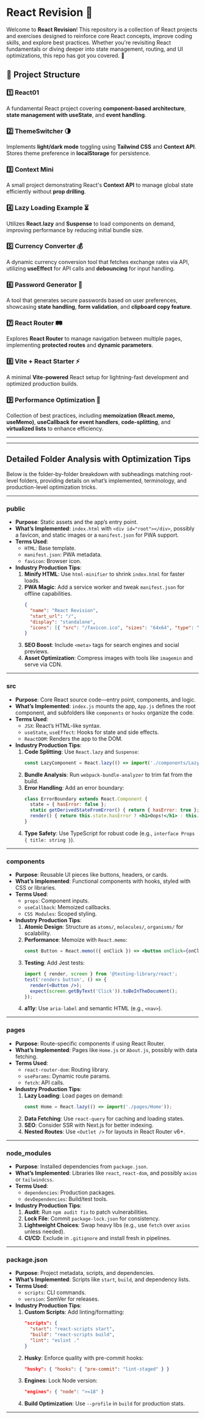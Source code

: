 # React Revision 🚀

Welcome to **React Revision**! This repository is a collection of React projects and exercises designed to reinforce core React concepts, improve coding skills, and explore best practices. Whether you're revisiting React fundamentals or diving deeper into state management, routing, and UI optimizations, this repo has got you covered. 🎯

## 📂 Project Structure

### 1️⃣ **React01**  
A fundamental React project covering **component-based architecture**, **state management with useState**, and **event handling**.

### 2️⃣ **ThemeSwitcher 🌗**  
Implements **light/dark mode** toggling using **Tailwind CSS** and **Context API**. Stores theme preference in **localStorage** for persistence.

### 3️⃣ **Context Mini**  
A small project demonstrating React's **Context API** to manage global state efficiently without **prop drilling**.

### 4️⃣ **Lazy Loading Example ⏳**  
Utilizes **React.lazy** and **Suspense** to load components on demand, improving performance by reducing initial bundle size.

### 5️⃣ **Currency Converter 💰**  
A dynamic currency conversion tool that fetches exchange rates via API, utilizing **useEffect** for API calls and **debouncing** for input handling.

### 6️⃣ **Password Generator 🔐**  
A tool that generates secure passwords based on user preferences, showcasing **state handling**, **form validation**, and **clipboard copy feature**.

### 7️⃣ **React Router 🛤️**  
Explores **React Router** to manage navigation between multiple pages, implementing **protected routes** and **dynamic parameters**.

### 8️⃣ **Vite + React Starter ⚡**  
A minimal **Vite-powered** React setup for lightning-fast development and optimized production builds.

### 9️⃣ **Performance Optimization 📜**  
Collection of best practices, including **memoization (React.memo, useMemo)**, **useCallback for event handlers**, **code-splitting**, and **virtualized lists** to enhance efficiency.

---


---

## Detailed Folder Analysis with Optimization Tips

Below is the folder-by-folder breakdown with subheadings matching root-level folders, providing details on what’s implemented, terminology, and production-level optimization tricks.

---

### public
- **Purpose**: Static assets and the app’s entry point.
- **What’s Implemented**: `index.html` with `<div id="root"></div>`, possibly a favicon, and static images or a `manifest.json` for PWA support.
- **Terms Used**: 
  - `HTML`: Base template.
  - `manifest.json`: PWA metadata.
  - `favicon`: Browser icon.
- **Industry Production Tips**:
  1. **Minify HTML**: Use `html-minifier` to shrink `index.html` for faster loads.
  2. **PWA Magic**: Add a service worker and tweak `manifest.json` for offline capabilities.
     ```json
     {
       "name": "React Revision",
       "start_url": "/",
       "display": "standalone",
       "icons": [{ "src": "/favicon.ico", "sizes": "64x64", "type": "image/x-icon" }]
     }
     ```
  3. **SEO Boost**: Include `<meta>` tags for search engines and social previews.
  4. **Asset Optimization**: Compress images with tools like `imagemin` and serve via CDN.

---

### src
- **Purpose**: Core React source code—entry point, components, and logic.
- **What’s Implemented**: `index.js` mounts the app, `App.js` defines the root component, and subfolders like `components` or `hooks` organize the code.
- **Terms Used**:
  - `JSX`: React’s HTML-like syntax.
  - `useState`, `useEffect`: Hooks for state and side effects.
  - `ReactDOM`: Renders the app to the DOM.
- **Industry Production Tips**:
  1. **Code Splitting**: Use `React.lazy` and `Suspense`:
     ```jsx
     const LazyComponent = React.lazy(() => import('./components/LazyComponent'));
     ```
  2. **Bundle Analysis**: Run `webpack-bundle-analyzer` to trim fat from the build.
  3. **Error Handling**: Add an error boundary:
     ```jsx
     class ErrorBoundary extends React.Component {
       state = { hasError: false };
       static getDerivedStateFromError() { return { hasError: true }; }
       render() { return this.state.hasError ? <h1>Oops!</h1> : this.props.children; }
     }
     ```
  4. **Type Safety**: Use TypeScript for robust code (e.g., `interface Props { title: string }`).

---

### components
- **Purpose**: Reusable UI pieces like buttons, headers, or cards.
- **What’s Implemented**: Functional components with hooks, styled with CSS or libraries.
- **Terms Used**:
  - `props`: Component inputs.
  - `useCallback`: Memoized callbacks.
  - `CSS Modules`: Scoped styling.
- **Industry Production Tips**:
  1. **Atomic Design**: Structure as `atoms/`, `molecules/`, `organisms/` for scalability.
  2. **Performance**: Memoize with `React.memo`:
     ```jsx
     const Button = React.memo(({ onClick }) => <button onClick={onClick}>Click</button>);
     ```
  3. **Testing**: Add Jest tests:
     ```jsx
     import { render, screen } from '@testing-library/react';
     test('renders button', () => {
       render(<Button />); 
       expect(screen.getByText('Click')).toBeInTheDocument();
     });
     ```
  4. **a11y**: Use `aria-label` and semantic HTML (e.g., `<nav>`).

---

### pages
- **Purpose**: Route-specific components if using React Router.
- **What’s Implemented**: Pages like `Home.js` or `About.js`, possibly with data fetching.
- **Terms Used**:
  - `react-router-dom`: Routing library.
  - `useParams`: Dynamic route params.
  - `fetch`: API calls.
- **Industry Production Tips**:
  1. **Lazy Loading**: Load pages on demand:
     ```jsx
     const Home = React.lazy(() => import('./pages/Home'));
     ```
  2. **Data Fetching**: Use `react-query` for caching and loading states.
  3. **SEO**: Consider SSR with Next.js for better indexing.
  4. **Nested Routes**: Use `<Outlet />` for layouts in React Router v6+.

---

### node_modules
- **Purpose**: Installed dependencies from `package.json`.
- **What’s Implemented**: Libraries like `react`, `react-dom`, and possibly `axios` or `tailwindcss`.
- **Terms Used**:
  - `dependencies`: Production packages.
  - `devDependencies`: Build/test tools.
- **Industry Production Tips**:
  1. **Audit**: Run `npm audit fix` to patch vulnerabilities.
  2. **Lock File**: Commit `package-lock.json` for consistency.
  3. **Lightweight Choices**: Swap heavy libs (e.g., use `fetch` over `axios` unless needed).
  4. **CI/CD**: Exclude in `.gitignore` and install fresh in pipelines.

---

### package.json
- **Purpose**: Project metadata, scripts, and dependencies.
- **What’s Implemented**: Scripts like `start`, `build`, and dependency lists.
- **Terms Used**:
  - `scripts`: CLI commands.
  - `version`: SemVer for releases.
- **Industry Production Tips**:
  1. **Custom Scripts**: Add linting/formatting:
     ```json
     "scripts": {
       "start": "react-scripts start",
       "build": "react-scripts build",
       "lint": "eslint ."
     }
     ```
  2. **Husky**: Enforce quality with pre-commit hooks:
     ```json
     "husky": { "hooks": { "pre-commit": "lint-staged" } }
     ```
  3. **Engines**: Lock Node version:
     ```json
     "engines": { "node": ">=18" }
     ```
  4. **Build Optimization**: Use `--profile` in `build` for production stats.

---

